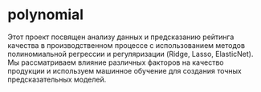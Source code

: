 # polynomial
Этот проект посвящен анализу данных и предсказанию рейтинга качества в производственном процессе с использованием методов полиномиальной регрессии и регуляризации (Ridge, Lasso, ElasticNet). Мы рассматриваем влияние различных факторов на качество продукции и используем машинное обучение для создания точных предсказательных моделей.
